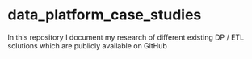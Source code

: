 # data_platform_case_studies
In this repository I document my research of different existing DP / ETL solutions which are publicly available on GitHub
